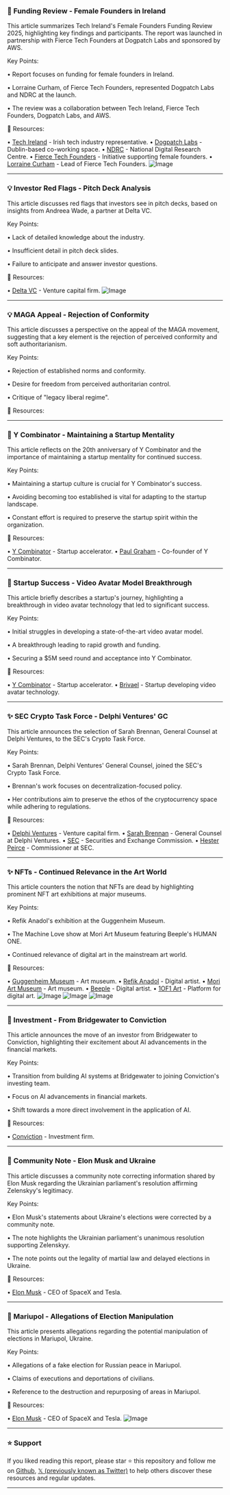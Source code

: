 ### 🤖 Funding Review - Female Founders in Ireland

This article summarizes Tech Ireland's Female Founders Funding Review 2025, highlighting key findings and participants.  The report was launched in partnership with Fierce Tech Founders at Dogpatch Labs and sponsored by AWS.


Key Points:

• Report focuses on funding for female founders in Ireland.


•  Lorraine Curham, of Fierce Tech Founders, represented Dogpatch Labs and NDRC at the launch.


• The review was a collaboration between Tech Ireland, Fierce Tech Founders, Dogpatch Labs, and AWS.


🔗 Resources:

• [Tech Ireland](https://x.com/techireland) - Irish tech industry representative.
• [Dogpatch Labs](https://x.com/dogpatchlabs) - Dublin-based co-working space.
• [NDRC](https://x.com/NDRC_hq) - National Digital Research Centre.
• [Fierce Tech Founders](https://x.com/hashtag/Fierce?src=hashtag_click) - Initiative supporting female founders.
• [Lorraine Curham](https://x.com/LorraineCurham) - Lead of Fierce Tech Founders.
![Image](https://pbs.twimg.com/media/GldJn6-XYAElC7b?format=jpg&name=small)


---

### 💡 Investor Red Flags - Pitch Deck Analysis

This article discusses red flags that investors see in pitch decks, based on insights from Andreea Wade, a partner at Delta VC.


Key Points:

• Lack of detailed knowledge about the industry.


• Insufficient detail in pitch deck slides.


• Failure to anticipate and answer investor questions.


🔗 Resources:

• [Delta VC](https://x.com/DeltaVC) - Venture capital firm.
![Image](https://pbs.twimg.com/media/GldLUHtWcAAAFok?format=jpg&name=small)


---

### 💡 MAGA Appeal - Rejection of Conformity

This article discusses a perspective on the appeal of the MAGA movement, suggesting that a key element is the rejection of perceived conformity and soft authoritarianism.


Key Points:

• Rejection of established norms and conformity.


• Desire for freedom from perceived authoritarian control.


•  Critique of "legacy liberal regime".


🔗 Resources:


---

### 🤖 Y Combinator - Maintaining a Startup Mentality

This article reflects on the 20th anniversary of Y Combinator and the importance of maintaining a startup mentality for continued success.


Key Points:

•  Maintaining a startup culture is crucial for Y Combinator's success.


•  Avoiding becoming too established is vital for adapting to the startup landscape.


•  Constant effort is required to preserve the startup spirit within the organization.


🔗 Resources:

• [Y Combinator](https://x.com/ycombinator) - Startup accelerator.
• [Paul Graham](https://x.com/paulg) - Co-founder of Y Combinator.


---

### 🚀 Startup Success - Video Avatar Model Breakthrough

This article briefly describes a startup's journey, highlighting a breakthrough in video avatar technology that led to significant success.


Key Points:

• Initial struggles in developing a state-of-the-art video avatar model.


• A breakthrough leading to rapid growth and funding.


•  Securing a $5M seed round and acceptance into Y Combinator.


🔗 Resources:

• [Y Combinator](https://x.com/ycombinator) - Startup accelerator.
• [Brivael](https://x.com/BrivaelLp) - Startup developing video avatar technology.



---

### ✨ SEC Crypto Task Force - Delphi Ventures' GC

This article announces the selection of Sarah Brennan, General Counsel at Delphi Ventures, to the SEC's Crypto Task Force.


Key Points:

• Sarah Brennan, Delphi Ventures' General Counsel, joined the SEC's Crypto Task Force.


•  Brennan's work focuses on decentralization-focused policy.


•  Her contributions aim to preserve the ethos of the cryptocurrency space while adhering to regulations.


🔗 Resources:

• [Delphi Ventures](https://x.com/Delphi_Ventures) - Venture capital firm.
• [Sarah Brennan](https://x.com/SH_Brennan) - General Counsel at Delphi Ventures.
• [SEC](https://x.com/SECGov) - Securities and Exchange Commission.
• [Hester Peirce](https://x.com/HesterPeirce) - Commissioner at SEC.


---

### ✨ NFTs - Continued Relevance in the Art World

This article counters the notion that NFTs are dead by highlighting prominent NFT art exhibitions at major museums.


Key Points:

•  Refik Anadol's exhibition at the Guggenheim Museum.


•  The Machine Love show at Mori Art Museum featuring Beeple's HUMAN ONE.


•  Continued relevance of digital art in the mainstream art world.


🔗 Resources:

• [Guggenheim Museum](https://x.com/MuseoGuggenheim) - Art museum.
• [Refik Anadol](https://x.com/refikanadol) - Digital artist.
• [Mori Art Museum](https://x.com/mori_art_museum) - Art museum.
• [Beeple](https://x.com/beeple) - Digital artist.
• [1OF1 Art](https://x.com/1OF1_art) - Platform for digital art.
![Image](https://pbs.twimg.com/media/GlboIqwXIAAml36?format=jpg&name=small)
![Image](https://pbs.twimg.com/media/GlboIqYWAAAAaxO?format=jpg&name=small)
![Image](https://pbs.twimg.com/media/GlbI1mhXcAAjgA1?format=jpg&name=360x360)


---

### 🚀 Investment - From Bridgewater to Conviction

This article announces the move of an investor from Bridgewater to Conviction, highlighting their excitement about AI advancements in the financial markets.


Key Points:

•  Transition from building AI systems at Bridgewater to joining Conviction's investing team.


•  Focus on AI advancements in financial markets.


•  Shift towards a more direct involvement in the application of AI.


🔗 Resources:

• [Conviction](https://x.com/conviction) - Investment firm.



---

### 🤖 Community Note - Elon Musk and Ukraine

This article discusses a community note correcting information shared by Elon Musk regarding the Ukrainian parliament's resolution affirming Zelenskyy's legitimacy.


Key Points:

•  Elon Musk's statements about Ukraine's elections were corrected by a community note.


•  The note highlights the Ukrainian parliament's unanimous resolution supporting Zelenskyy.


•  The note points out the legality of martial law and delayed elections in Ukraine.


🔗 Resources:

• [Elon Musk](https://x.com/elonmusk) - CEO of SpaceX and Tesla.


---

### 🤖 Mariupol - Allegations of Election Manipulation

This article presents allegations regarding the potential manipulation of elections in Mariupol, Ukraine.


Key Points:

•  Allegations of a fake election for Russian peace in Mariupol.


•  Claims of executions and deportations of civilians.


•  Reference to the destruction and repurposing of areas in Mariupol.


🔗 Resources:

• [Elon Musk](https://x.com/elonmusk) - CEO of SpaceX and Tesla.
![Image](https://pbs.twimg.com/ext_tw_video_thumb/1538911820458733570/pu/img/7KtBbgwNYxORW7KW.jpg)


---

### ⭐️ Support

If you liked reading this report, please star ⭐️ this repository and follow me on [Github](https://github.com/Drix10), [𝕏 (previously known as Twitter)](https://x.com/DRIX_10_) to help others discover these resources and regular updates.

---